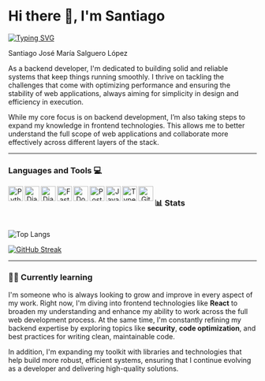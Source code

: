 # Hi there 👋, I'm Santiago

<p aling="center">
<a href="https://git.io/typing-svg"><img src="https://readme-typing-svg.demolab.com?font=Fira+Code&pause=1000&color=773594&background=FF52BC00&width=610&lines=Back-end+ web+ developer&vCenter=true" alt="Typing SVG" /></a>
</p>  
<p> Santiago José María Salguero López</p>
As a backend developer, I'm dedicated to building solid and reliable systems that keep things running smoothly. I thrive on tackling the challenges that come with optimizing performance and ensuring the stability of web applications, always aiming for simplicity in design and efficiency in execution.

While my core focus is on backend development, I’m also taking steps to expand my knowledge in frontend technologies. This allows me to better understand the full scope of web applications and collaborate more effectively across different layers of the stack.

---

### Languages and Tools 💻
<div align="center">
<img align="left" alt="Python" width="30px" style="padding-rigth:10px;" src="https://cdn.jsdelivr.net/gh/devicons/devicon@latest/icons/python/python-original.svg" />
<img align="left" alt="Django" width="30px" style="padding-rigth:10px;" src="https://cdn.jsdelivr.net/gh/devicons/devicon@latest/icons/django/django-plain.svg" />
<img align="left" alt="Django_Rest_Framework" width="30px" style="padding-rigth:10px;" src="https://cdn.jsdelivr.net/gh/devicons/devicon@latest/icons/djangorest/djangorest-original.svg" />
<img align="left" alt="FastAPI" width="30px" style="padding-rigth:10px;" src="https://cdn.jsdelivr.net/gh/devicons/devicon@latest/icons/fastapi/fastapi-plain-wordmark.svg" />
<img align="left" alt="Docker" width="30px" style="padding-rigth:10px;" src="https://cdn.jsdelivr.net/gh/devicons/devicon@latest/icons/docker/docker-plain-wordmark.svg" />
<img align="left" alt="PostgreSQL" width="30px" style="padding-rigth:10px;" src="https://cdn.jsdelivr.net/gh/devicons/devicon@latest/icons/postgresql/postgresql-plain.svg" /> 
<img align="left" alt="JavaScript" width="30px" style="padding-rigth:10px;" src="https://cdn.jsdelivr.net/gh/devicons/devicon@latest/icons/javascript/javascript-plain.svg" />
<img align="left" alt="TypeScript" width="30px" style="padding-rigth:10px;" src="https://cdn.jsdelivr.net/gh/devicons/devicon@latest/icons/typescript/typescript-plain.svg" />
<img align="left" alt="Git" width="30px" style="padding-rigth:10px;" src="https://cdn.jsdelivr.net/gh/devicons/devicon@latest/icons/git/git-plain.svg" /> 
</div>

#

### 📊 Stats

#

<div align="center>

  ![Ssantivl12's GitHub stats](https://github-readme-stats.vercel.app/api?username=Ssantivl12&theme=monokai&show_icons=true)
  ![Top Langs](https://github-readme-stats.vercel.app/api/top-langs/?username=Ssantivl12&layout=compact&theme=monokai)

</div>

[![GitHub Streak](https://streak-stats.demolab.com?user=Ssantivl12&theme=dark-minimalist)](https://git.io/streak-stats)


---

### 👨‍💻 Currently learning

I'm someone who is always looking to grow and improve in every aspect of my work. Right now, I'm diving into frontend technologies like **React** to broaden my understanding and enhance my ability to work across the full web development process.
At the same time, I'm constantly refining my backend expertise by exploring topics like **security**, **code optimization**, and best practices for writing clean, maintainable code.

In addition, I'm expanding my toolkit with libraries and technologies that help build more robust, efficient systems, ensuring that I continue evolving as a developer and delivering high-quality solutions.
